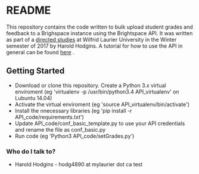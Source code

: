 # README #

This repository contains the code written to bulk upload student grades and feedback to a Brighspace instance using the Brightspace API. It was written as part of a [directed studies](https://cloud.sagemath.com/projects/9501f241-b52e-43f8-9034-7292e8ee54ce/files/final_report/MLS_API_Report.pdf) at Wilfrid Laurier University in the Winter semester of 2017 by Harold Hodgins. A tutorial for how to use the API in general can be found [here](https://cloud.sagemath.com/projects/9501f241-b52e-43f8-9034-7292e8ee54ce/files/tutorial/BrightSpace_API.pdf) .

## Getting Started ##
* Download or clone this repository. Create a Python 3.x virtual enviroment (eg 'virtualenv -p /usr/bin/python3.4 API_virtualenv' on Lubuntu 14.04)
* Activate the virtual enviroment (eg 'source API_virtualenv/bin/activate')
* Install the nnecessary libraries (eg 'pip install -r API_code/requirements.txt')
* Update API_code/conf_basic_template.py to use your API credentials and rename the file as conf_basic.py
* Run code (eg 'Python3 API_code/setGrades.py')


### Who do I talk to? ###

* Harold Hodgins - hodg4890 at mylaurier dot ca
test